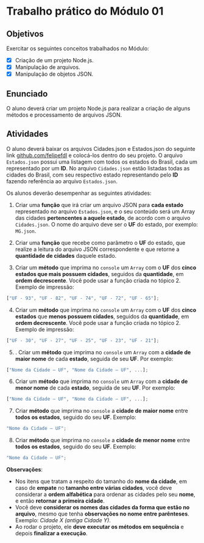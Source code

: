 # Trabalho prático do Módulo 01

## Objetivos

Exercitar os seguintes conceitos trabalhados no Módulo:

- [x] Criação de um projeto Node.js.
- [x] Manipulação de arquivos.
- [x] Manipulação de objetos JSON.

## Enunciado

O aluno deverá criar um projeto Node.js para realizar a criação de alguns métodos e processamento de arquivos JSON.

## Atividades

O aluno deverá baixar os arquivos Cidades.json e Estados.json do seguinte link
[github.com/felipefdl](https://github.com/felipefdl/cidades-estados-brasil-json) e colocá-los dentro do seu projeto. O arquivo `Estados.json` possui uma listagem com todos os estados do Brasil, cada um representado por um **ID**. No arquivo `Cidades.json` estão listadas todas as cidades do Brasil, com seu respectivo estado representando pelo **ID** fazendo referência ao arquivo `Estados.json`.

Os alunos deverão desempenhar as seguintes atividades:

1. Criar uma **função** que irá criar um arquivo JSON para **cada estado** representado no arquivo `Estados.json`, e o seu conteúdo será um Array das cidades **pertencentes a aquele estado**, de acordo com o arquivo `Cidades.json`. O nome do arquivo deve ser o **UF** do estado, por exemplo: `MG.json`.

2. Criar uma **função** que recebe como parâmetro o **UF** do estado, que realize a leitura do arquivo JSON correspondente e que retorne a **quantidade de cidades** daquele estado.

3. Criar um **método** que imprima no `console` um `Array` com o **UF** dos **cinco estados que mais possuem cidades**, seguidos da **quantidade**, em **ordem decrescente**. Você pode usar a função criada no tópico 2. Exemplo de impressão:

```javascript
["UF - 93", "UF - 82", "UF - 74", "UF - 72", "UF - 65"];
```

4. Criar um **método** que imprima no `console` um `Array` com o **UF** dos **cinco estados** que **menos possuem cidades**, seguidos da **quantidade**, em **ordem decrescente**. Você pode usar a função criada no tópico 2. Exemplo de impressão:

```javascript
["UF - 30", "UF - 27", "UF - 25", "UF - 23", "UF - 21"];
```

5. . Criar um **método** que imprima no `console` um `Array` com a **cidade de maior nome** de cada **estado**, seguida de seu **UF**. Por exemplo:

```javascript
["Nome da Cidade – UF", "Nome da Cidade – UF", ...];
```

6. Criar um **método** que imprima no `console` um `Array` com a **cidade de menor nome** de cada **estado**, seguida de seu **UF**. Por exemplo:

```javascript
["Nome da Cidade – UF", "Nome da Cidade – UF", ...];
```

7. Criar **método** que imprima no `console` a **cidade de maior nome** entre **todos os estados**, seguido do seu **UF**. Exemplo:

```javascript
"Nome da Cidade – UF";

```

8. Criar **método** que imprima no `console` a **cidade de menor nome** entre **todos os estados**, seguido do seu **UF**. Exemplo:

```javascript
"Nome da Cidade – UF";

```

**Observações**:

- Nos itens que tratam a respeito do tamanho do **nome da cidade**, em caso de **empate** no **tamanho entre várias cidades**, você deve considerar a **ordem alfabética** para ordenar as cidades pelo seu **nome**, e então **retornar a primeira cidade**.
- Você deve **considerar os nomes das cidades da forma que estão no arquivo**, mesmo que tenha **observações no nome entre parênteses**. Exemplo: _Cidade X (antiga Cidade Y)_.
- Ao rodar o projeto, ele **deve executar os métodos em sequência** e depois **finalizar a execução**.
